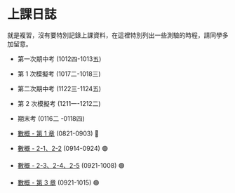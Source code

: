 # 上課日誌

就是複習，沒有要特別記錄上課資料，在這裡特別列出一些測驗的時程，請同學多加留意。


- 第一次期中考 (1012四-1013五)
- 第 1 次模擬考 (1017二-1018三)
- 第二次期中考 (1122三-1124五)
- 第 2 次模擬考 (1211一-1212二)
- 期末考 (0116二 -0118四)

- [數概 - 第 1 章](http://exam.chwa.com.tw/CHWA_EXAM/student.html#/login?testid=253992) (0821-0903) 🛑
- [數概 - 2-1、2-2](http://exam.chwa.com.tw/CHWA_EXAM/student.html#/login?testid=258282) (0914-0924) 🟢
- [數概 - 2-3、2-4、2-5](http://exam.chwa.com.tw/CHWA_EXAM/student.html#/login?testid=261073) (0921-1008) 🟢
- [數概 - 第 3 章](http://exam.chwa.com.tw/CHWA_EXAM/student.html#/login?testid=261084) (0921-1015) 🟢